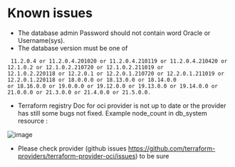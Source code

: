 

# Known issues
- The database admin Password should not contain word Oracle or Username(sys).
- The database version must be one of
```
 11.2.0.4 or 11.2.0.4.201020 or 11.2.0.4.210119 or 11.2.0.4.210420 or 12.1.0.2 or 12.1.0.2.210720 or 12.1.0.2.211019 or 
12.1.0.2.220118 or 12.2.0.1 or 12.2.0.1.210720 or 12.2.0.1.211019 or 12.2.0.1.220118 or 18.0.0.0 or 18.13.0.0 or 18.14.0.0 
or 18.16.0.0 or 19.0.0.0 or 19.12.0.0 or 19.13.0.0 or 19.14.0.0 or 21.0.0.0 or 21.3.0.0 or 21.4.0.0 or 21.5.0.0.
```

- Terraform registry Doc for oci provider is not up to date or the provider has still some bugs not fixed. Example  node_count in db_system resource :

 ![image](https://user-images.githubusercontent.com/29458929/150219444-eb080f56-0d5e-40ea-9276-72e3860755a2.png)
- Please check provider (github issues https://github.com/terraform-providers/terraform-provider-oci/issues) to be sure 

